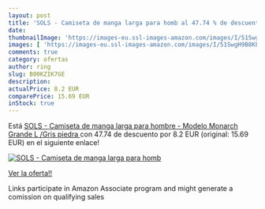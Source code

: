 ```yaml
---
layout: post
title: 'SOLS - Camiseta de manga larga para homb al 47.74 % de descuento'
date: 
thumbnailImage: 'https://images-eu.ssl-images-amazon.com/images/I/51SwgH9B8KL._SL200_.jpg'
images: [ 'https://images-eu.ssl-images-amazon.com/images/I/51SwgH9B8KL._SL200_.jpg' ]
comments: true
category: ofertas
author: ring
slug: B00KZIK7GE
description:
actualPrice: 8.2 EUR
comparePrice: 15.69 EUR
inStock: true
---
```


Está [SOLS - Camiseta de manga larga para hombre - Modelo Monarch  Grande  L /Gris piedra ](https://www.amazon.es/dp/B00KZIK7GE/?tag=tolees-21) con 47.74 de descuento por 8.2 EUR (original: 15.69 EUR) en el siguiente enlace!

[![SOLS - Camiseta de manga larga para homb](https://images-eu.ssl-images-amazon.com/images/I/51SwgH9B8KL._SL200_.jpg)](https://www.amazon.es/dp/B00KZIK7GE/?tag=tolees-21)

[Ver la oferta!!](https://www.amazon.es/dp/B00KZIK7GE/?tag=tolees-21)

Links participate in Amazon Associate program and might generate a comission on qualifying sales


